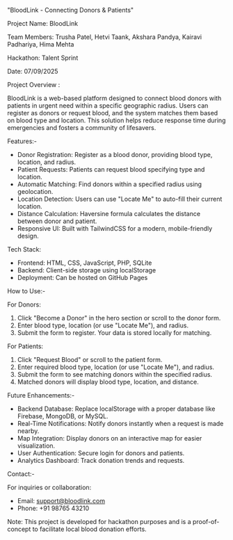 "BloodLink - Connecting Donors & Patients"

Project Name: BloodLink

Team Members: Trusha Patel, Hetvi Taank, Akshara Pandya, Kairavi Padhariya, Hima Mehta

Hackathon: Talent Sprint

Date: 07/09/2025

Project Overview :

BloodLink is a web-based platform designed to connect blood donors with patients in urgent need within a specific geographic radius. Users can register as donors or request blood, and the system matches them based on blood type and location. This solution helps reduce response time during emergencies and fosters a community of lifesavers.

Features:-
* Donor Registration: Register as a blood donor, providing blood type, location, and radius.
* Patient Requests: Patients can request blood specifying type and location.
* Automatic Matching: Find donors within a specified radius using geolocation.
* Location Detection: Users can use "Locate Me" to auto-fill their current location.
* Distance Calculation: Haversine formula calculates the distance between donor and patient.
* Responsive UI: Built with TailwindCSS for a modern, mobile-friendly design.

Tech Stack: 

* Frontend: HTML, CSS, JavaScript, PHP, SQLite
* Backend: Client-side storage using localStorage
* Deployment: Can be hosted on GitHub Pages

How to Use:-

For Donors:

1. Click "Become a Donor" in the hero section or scroll to the donor form.
2. Enter blood type, location (or use "Locate Me"), and radius.
3. Submit the form to register. Your data is stored locally for matching.

For Patients:

1. Click "Request Blood" or scroll to the patient form.
2. Enter required blood type, location (or use "Locate Me"), and radius.
3. Submit the form to see matching donors within the specified radius.
4. Matched donors will display blood type, location, and distance.

Future Enhancements:-

* Backend Database: Replace localStorage with a proper database like Firebase, MongoDB, or MySQL.
* Real-Time Notifications: Notify donors instantly when a request is made nearby.
* Map Integration: Display donors on an interactive map for easier visualization.
* User Authentication: Secure login for donors and patients.
* Analytics Dashboard: Track donation trends and requests.

Contact:-

For inquiries or collaboration:

* Email: support@bloodlink.com
* Phone: +91 98765 43210

Note: This project is developed for hackathon purposes and is a proof-of-concept to facilitate local blood donation efforts.

